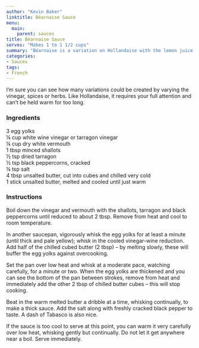 ```yaml
---
author: "Kevin Baker"
linktitle: Béarnaise Sauce
menu:
  main:
    parent: sauces
title: Béarnaise Sauce
serves: "Makes 1 to 1 1/2 cups"
summary: "Béarnaise is a variation on Hollandaise with the lemon juice replaced by a strongly flavored reduction of vinegar, shallots, peppercorns and tarragon. It goes beautifully with red meat, French fries, egg dishes, and just about anything else. "
categories:
- Sauces
tags:
- French
---
```

I’m sure you can see how many variations could be created by varying the vinegar, spices or herbs. Like Hollandaise, it requires your full attention and can’t be held warm for too long.

### Ingredients

<div class="ingredient-list">

3 egg yolks  
¼ cup white wine vinegar or tarragon vinegar  
¼ cup dry white vermouth   
1 tbsp minced shallots  
½ tsp dried tarragon   
½ tsp black peppercorns, cracked  
¼ tsp salt  
4 tbsp unsalted butter, cut into cubes and chilled very cold  
1 stick unsalted butter, melted and cooled until just warm  

</div>

### Instructions
Boil down the vinegar and vermouth with the shallots, tarragon and black peppercorns until reduced to about 2 tbsp. Remove from heat and cool to room temperature.

In another saucepan, vigorously whisk the egg yolks for at least a minute (until thick and pale yellow); whisk in the cooled vinegar-wine reduction. Add half of the chilled cubed butter (2 tbsp) – by melting slowly, these will buffer the egg yolks against overcooking. 

Set the pan over low heat and whisk at a moderate pace, watching carefully, for a minute or two. When the egg yolks are thickened and you can see the bottom of the pan between strokes, remove from heat and immediately add the other 2 tbsp of chilled butter cubes – this will stop cooking.

Beat in the warm melted butter a dribble at a time, whisking continually, to make a thick sauce.  Add the salt along with freshly cracked black pepper to taste.  A dash of Tabasco is also nice. 

If the sauce is too cool to serve at this point, you can warm it very carefully over low heat, whisking gently but continually. Do not let it get anywhere near a boil.  Serve immediately.